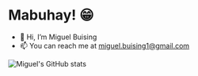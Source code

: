 # Mabuhay! 😁
- 👋 Hi, I’m Miguel Buising
- 📫 You can reach me at miguel.buising1@gmail.com


![Miguel's GitHub stats](https://github-readme-stats.vercel.app/api?username=m1ggy&count_private=true)

<!---
m1ggy/m1ggy is a ✨ special ✨ repository because its `README.md` (this file) appears on your GitHub profile.
You can click the Preview link to take a look at your changes.
--->
